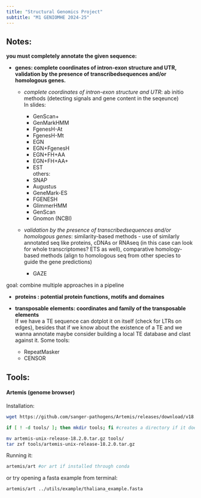 ```yaml
---
title: "Structural Genomics Project"  
subtitle: "M1 GENIOMHE 2024-25"
---
```


## Notes:

**you must completely annotate the given sequence:**  
- **genes: complete coordinates of intron-exon structure and UTR, validation by the presence of transcribedsequences and/or homologous genes.**  
    - _complete coordinates of intron-exon structure and UTR_: ab initio methods (detecting signals and gene content in the seqeunce)   
    In slides:  
        - GenScan+  
        - GenMarkHMM  
        - FgenesH-At  
        - FgenesH-Mt  
        - EGN  
        - EGN+FgenesH  
        - EGN+FH+AA  
        - EGN+FH+AA+  
        - EST  
    others:  
        - SNAP   
        - Augustus  
        - GeneMark-ES  
        - FGENESH  
        - GlimmerHMM  
        - GenScan   
        - Gnomon (NCBI)  



    - _validation by the presence of transcribedsequences and/or homologous genes_: similarity-based methods - use of similarly annotated seq like proteins, cDNAs or RNAseq (in this case can look for whole transcriptomes? ETS as well), comparative homology-based methods (align to homologous seq from other species to guide the gene predictions)

        - GAZE

goal: combine multiple approaches in a pipeline

- **proteins : potential protein functions, motifs and domaines**    

- **transposable elements: coordinates and family of the transposable elements**  
If we have a TE sequence can dotplot it on itself (check for LTRs on edges), besides that if we know about the existence of a TE and we wanna annotate maybe consider building a local TE database and clast against it.
Some tools:  
    - RepeatMasker  
    - CENSOR

## Tools:

#### Artemis (genome browser)

Installation: 

```bash 
wget https://github.com/sanger-pathogens/Artemis/releases/download/v18.2.0/artemis-unix-release-18.2.0.tar.gz #downloads the tar file

if [ ! -d tools/ ]; then mkdir tools; fi #creates a directory if it doesn't exist to put it in tehre and keep it clean

mv artemis-unix-release-18.2.0.tar.gz tools/
tar zxf tools/artemis-unix-release-18.2.0.tar.gz
```
Running it:
```bash 
artemis/art #or art if installed through conda
```
or try opening a fasta example from terminal:  
```bash
artemis/art ../utils/example/thaliana_example.fasta
```